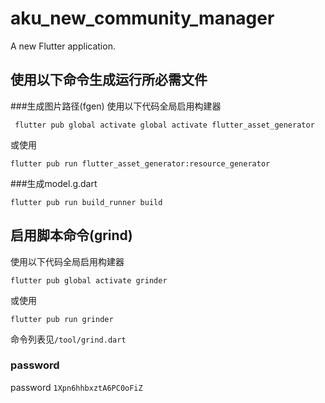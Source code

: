 # aku_new_community_manager

A new Flutter application.

## 使用以下命令生成运行所必需文件

###生成图片路径(fgen)
使用以下代码全局启用构建器
```shell
 flutter pub global activate global activate flutter_asset_generator
```
或使用
```shell
flutter pub run flutter_asset_generator:resource_generator

```
###生成model.g.dart
```shell
flutter pub run build_runner build
```
## 启用脚本命令(grind)
使用以下代码全局启用构建器
```shell
flutter pub global activate grinder
```
或使用
```shell
flutter pub run grinder
```
命令列表见```/tool/grind.dart```
### password

password `1Xpn6hhbxztA6PC0oFiZ`

